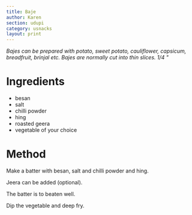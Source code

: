 ```yaml
---
title: Baje
author: Karen
section: udupi
category: usnacks
layout: print
---
```


_Bajes can be prepared with potato, sweet potato, cauliflower, capsicum, breadfruit, brinjal etc. Bajes are normally cut into thin slices. 1/4 "_


# Ingredients

* besan
* salt
* chilli powder
* hing
* roasted geera
* vegetable of your choice
 

# Method

Make a batter with besan, salt and chilli powder and hing.

Jeera can be added (optional).

The batter is to beaten well.

Dip the vegetable and deep fry.

